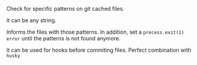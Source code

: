 Check for specific patterns on git cached files.

It can be any string.

Informs the files with those patterns. In addition, set a `precess.exit(1)` `error` until the patterns is not found anymore.

It can be used for hooks before commiting files. Perfect combination with `husky`
